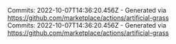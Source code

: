 Commits: 2022-10-07T14:36:20.456Z - Generated via https://github.com/marketplace/actions/artificial-grass
<br>
Commits: 2022-10-07T14:36:20.456Z - Generated via https://github.com/marketplace/actions/artificial-grass
<br>
